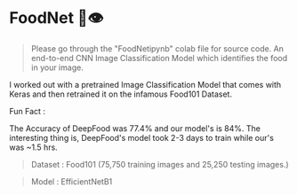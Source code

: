 # FoodNet 🍔👁

> Please go through the "FoodNetipynb" colab file for source code. 
An end-to-end CNN Image Classification Model which identifies the food in your image.

I worked out with a pretrained Image Classification Model that comes with Keras and then retrained it on the infamous Food101 Dataset.

Fun Fact :

The Accuracy of DeepFood was 77.4% and our model's is 84%. The interesting thing is, DeepFood's model took 2-3 days to train while our's was ~1.5 hrs.

> Dataset : Food101 (75,750 training images and 25,250 testing images.)

> Model : EfficientNetB1






